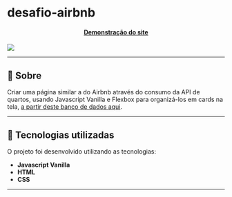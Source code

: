# desafio-airbnb

<h4 align="center">
    <a href="https://desafio-airbnb-gama-academy.netlify.app/">Demonstração do site</a>
<h4>

<img src="desafio_airbnb.gif">

---

## 🔖 Sobre

Criar uma página similar a do Airbnb através do consumo da API de quartos, usando Javascript Vanilla e Flexbox para organizá-los em cards na tela, [a partir deste banco de dados aqui](https://api.sheety.co/30b6e400-9023-4a15-8e6c-16aa4e3b1e72).

---

## 🚀 Tecnologias utilizadas

O projeto foi desenvolvido utilizando as tecnologias:

- **Javascript Vanilla**
- **HTML**
- **CSS**

---
